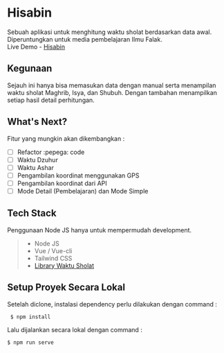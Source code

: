 
# Hisabin
Sebuah aplikasi untuk menghitung waktu sholat berdasarkan data awal. Diperuntungkan untuk media pembelajaran Ilmu Falak.  
Live Demo - [Hisabin](https://hisabin.vercel.app/)

## Kegunaan
Sejauh ini hanya bisa memasukan data dengan manual serta menampilan waktu sholat Maghrib, Isya, dan Shubuh. Dengan tambahan menampilkan setiap hasil detail perhitungan.
## What's Next?
Fitur yang mungkin akan dikembangkan :

 - [ ] Refactor :pepega: code
 - [ ] Waktu Dzuhur
 - [ ] Waktu Ashar
 - [ ] Pengambilan koordinat menggunakan GPS
 - [ ] Pengambilan koordinat dari API
 - [ ] Mode Detail (Pembelajaran) dan Mode Simple

## Tech Stack
Penggunaan Node JS hanya untuk mempermudah development.
>  - Node JS 
>  - Vue / Vue-cli 
>  - Tailwind CSS 
>  - [Library Waktu Sholat](https://github.com/tikosewads/IslamicPrayerTimes)

## Setup Proyek Secara Lokal
Setelah diclone, instalasi dependency perlu dilakukan dengan command :

     $ npm install

Lalu dijalankan secara lokal dengan command :

    $ npm run serve

